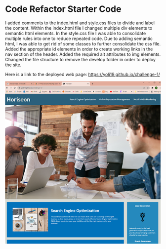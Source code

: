 # Code Refactor Starter Code

I added comments to the index.html and style.css files to divide and label the content. 
Within the index.html file I changed multiple div elements to semantic html elements. 
In the style.css file I was able to consolidate multiple rules into one to reduce repeated code.
Due to adding semantic html, I was able to get rid of some classes to further consolidate the css file.
Added the appropriate id elements in order to create working links in the nav section of the header.
Added the required alt attributes to img elements.
Changed the file structure to remove the develop folder in order to deploy the site.

Here is a link to the deployed web page: https://yoli19.github.io/challenge-1/

![here is what the webpage looks like](./assets/images/site-screenshot.png)